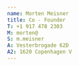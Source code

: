 ```yaml
---
name: Morten Meisner
title: Co - Founder
T: +1 917 478 2303
M: morten@
S: m.meisner
A: Vesterbrogade 62D
A2: 1620 Copenhagen V
---
```

